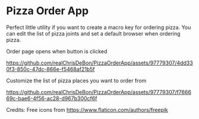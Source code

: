 # Pizza Order App

Perfect little utility if you want to create a macro key for ordering pizza.
You can edit the list of pizza joints and set a default browser when ordering pizza.

Order page opens when button is clicked

https://github.com/realChrisDeBon/PizzaOrderApp/assets/97779307/4dd330f3-850c-47dc-866e-f5468af21b5f

Customize the list of pizza places you want to order from

https://github.com/realChrisDeBon/PizzaOrderApp/assets/97779307/f766669c-bae6-4f56-ac28-d967b300cf6f




Credits:
Free icons from https://www.flaticon.com/authors/freepik
